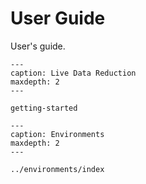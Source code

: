 # User Guide

User's guide.

```{toctree}
---
caption: Live Data Reduction
maxdepth: 2
---

getting-started
```

```{toctree}
---
caption: Environments
maxdepth: 2
---

../environments/index

```
